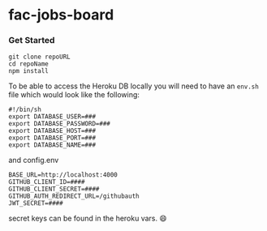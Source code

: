 # fac-jobs-board


### Get Started

```
git clone repoURL
cd repoName
npm install

```

To be able to access the Heroku DB locally you will need to have an `env.sh` file which would look like the following:
```
#!/bin/sh
export DATABASE_USER=###
export DATABASE_PASSWORD=###
export DATABASE_HOST=###
export DATABASE_PORT=###
export DATABASE_NAME=###
```

and config.env
```
BASE_URL=http://localhost:4000
GITHUB_CLIENT_ID=####
GITHUB_CLIENT_SECRET=####
GITHUB_AUTH_REDIRECT_URL=/githubauth
JWT_SECRET=####
```

secret keys can be found in the heroku vars. :smile:
